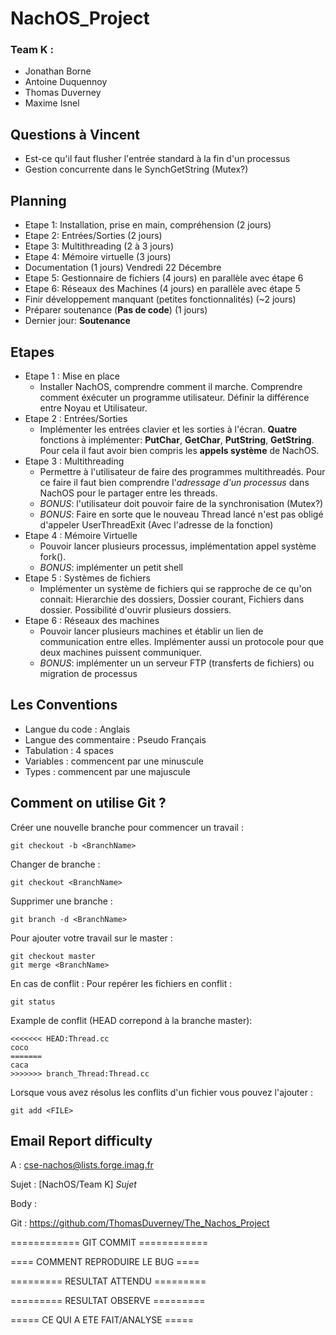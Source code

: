 # NachOS_Project

### Team K : 

* Jonathan Borne
* Antoine Duquennoy
* Thomas Duverney
* Maxime Isnel

## Questions à Vincent

* Est-ce qu'il faut flusher l'entrée standard à la fin d'un processus
* Gestion concurrente dans le SynchGetString (Mutex?)

## Planning

* Etape 1: Installation, prise en main, compréhension (2 jours)
* Etape 2: Entrées/Sorties (2 jours)
* Etape 3: Multithreading (2 à 3 jours)
* Etape 4: Mémoire virtuelle (3 jours)
* Documentation (1 jours) Vendredi 22 Décembre
* Etape 5: Gestionnaire de fichiers (4 jours) en parallèle avec étape 6
* Etape 6: Réseaux des Machines (4 jours) en parallèle avec étape 5
* Finir développement manquant (petites fonctionnalités) (~2 jours)
* Préparer soutenance (**Pas de code**) (1 jours)
* Dernier jour: **Soutenance**

## Etapes

* Etape 1 : Mise en place
	* Installer NachOS, comprendre comment il marche. Comprendre comment éxécuter un programme utilisateur. Définir la différence entre Noyau et Utilisateur.
* Etape 2 : Entrées/Sorties
	* Implémenter les entrées clavier et les sorties à l'écran. **Quatre** fonctions à implémenter: **PutChar**, **GetChar**, **PutString**, **GetString**. Pour cela il faut avoir bien compris les **appels système** de NachOS.
* Etape 3 : Multithreading
	* Permettre à l'utilisateur de faire des programmes multithreadés. Pour ce faire il faut bien comprendre l'*adressage d'un processus* dans NachOS pour le partager entre les threads. 
	* *BONUS*: l'utilisateur doit pouvoir faire de la synchronisation (Mutex?)
	* *BONUS*: Faire en sorte que le nouveau Thread lancé n'est pas obligé d'appeler UserThreadExit (Avec l'adresse de la fonction)
* Etape 4 : Mémoire Virtuelle
	* Pouvoir lancer plusieurs processus, implémentation appel système fork(). 
	* *BONUS*: implémenter un petit shell 
* Etape 5 : Systèmes de fichiers
	* Implémenter un système de fichiers qui se rapproche de ce qu'on connait: Hierarchie des dossiers, Dossier courant, Fichiers dans dossier.
	Possibilité d'ouvrir plusieurs dossiers.
* Etape 6 : Réseaux des machines
	* Pouvoir lancer plusieurs machines et établir un lien de communication entre elles. Implémenter aussi un protocole pour que deux machines puissent communiquer.
	* *BONUS*: implémenter un un serveur FTP (transferts de fichiers) ou migration de processus 


## Les Conventions

* Langue du code : Anglais
* Langue des commentaire : Pseudo Français
* Tabulation : 4 spaces
* Variables : commencent par une minuscule
* Types : commencent par une majuscule

## Comment on utilise Git ?

Créer une nouvelle branche pour commencer un travail :
```
git checkout -b <BranchName>
```

Changer de branche :
```
git checkout <BranchName>
```

Supprimer une branche :
```
git branch -d <BranchName>
```

Pour ajouter votre travail sur le master :
```
git checkout master
git merge <BranchName>
```

En cas de conflit :
Pour repérer les fichiers en conflit :
```
git status
```
Example de conflit (HEAD correpond à la branche master):
```
<<<<<<< HEAD:Thread.cc
coco
=======
caca
>>>>>>> branch_Thread:Thread.cc
```
Lorsque vous avez résolus les conflits d'un fichier vous pouvez l'ajouter :
```
git add <FILE>
```


## Email Report difficulty

A : cse-nachos@lists.forge.imag.fr

Sujet : [NachOS/Team K] *Sujet*

Body :

Git : https://github.com/ThomasDuverney/The_Nachos_Project

============ GIT COMMIT ============


==== COMMENT REPRODUIRE LE BUG ====


========= RESULTAT ATTENDU =========


========= RESULTAT OBSERVE =========


===== CE QUI A ETE FAIT/ANALYSE =====
